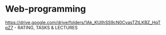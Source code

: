 # Web-programming



https://drive.google.com/drive/folders/1Ak_KUllhSS9cN0CvasTZtLKBZ_HqTpZ7 - RATING, TASKS & LECTURES
